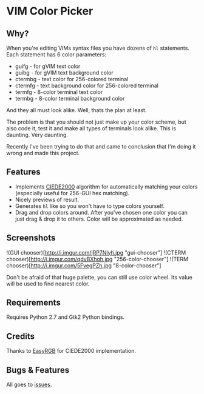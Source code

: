 VIM Color Picker
================

Why?
----

When you're editing VIMs syntax files you have dozens of `hl` statements.
Each statement has 6 color parameters:

* guifg - for gVIM text color
* guibg - for gVIM text background color
* ctermbg - text color for 256-colored terminal
* ctermfg - text background color for 256-colored terminal
* termfg - 8-color terminal text color
* termbg - 8-color terminal background color

And they all must look alike. Well, thats the plan at least.

The problem is that you should not just make up your color scheme,
but also code it, test it and make all types of terminals look alike.
This is daunting. Very daunting.

Recently I've been trying to do that and came to conclusion that I'm doing it wrong
and made this project.

Features
--------

* Implements [CIEDE2000](http://en.wikipedia.org/wiki/Color_difference#CIEDE2000) algorithm
  for automatically matching your colors (especially useful for 256-GUI hex matching).
* Nicely previews of result.
* Generates `hl` like so you won't have to type colors yourself. 
* Drag and drop colors around. After you've chosen one color you can just drag & drop it to others.
  Color will be approximated as needed.

Screenshots
----------

!(GUI chooser)[http://i.imgur.com/jRP7Nlyh.jpg "gui-chooser"]
!(CTERM chooser)[http://i.imgur.com/qdvBXhoh.jpg "256-color-chooser"]
!(TERM chooser)[http://i.imgur.com/5FvegPZh.jpg "8-color-chooser"]

Don't be afraid of that huge palette, you can still use color wheel. Its value will
be used to find nearest color.

Requirements
------------

Requires Python 2.7 and Gtk2 Python bindings.

Credits
-------
Thanks to [EasyRGB](http://www.easyrgb.com) for CIEDE2000 implementation. 

Bugs & Features
---------------

All goes to [issues](https://github.com/naquad/vim-picker/issues).
